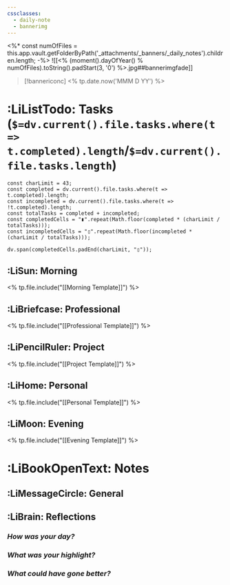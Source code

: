 ```yaml
---
cssclasses:
  - daily-note
  - bannerimg
---
```

<%*
const numOfFiles = this.app.vault.getFolderByPath('_attachments/_banners/_daily_notes').children.length;
-%>
![[<% (moment().dayOfYear() % numOfFiles).toString().padStart(3, '0') %>.jpg##bannerimgfade]]
> [!bannericonc]
> <% tp.date.now('MMM D YY') %>
# :LiListTodo: Tasks (`$=dv.current().file.tasks.where(t => t.completed).length`/`$=dv.current().file.tasks.length`)
```dataviewjs
const charLimit = 43;
const completed = dv.current().file.tasks.where(t => t.completed).length;
const incompleted = dv.current().file.tasks.where(t => !t.completed).length;
const totalTasks = completed + incompleted;
const completedCells = "▮".repeat(Math.floor(completed * (charLimit / totalTasks)));
const incompletedCells = "▯".repeat(Math.floor(incompleted * (charLimit / totalTasks)));

dv.span(completedCells.padEnd(charLimit, "▯"));
```
## :LiSun: Morning
<% tp.file.include("[[Morning Template]]") %>
## :LiBriefcase: Professional
<% tp.file.include("[[Professional Template]]") %>
## :LiPencilRuler: Project
<% tp.file.include("[[Project Template]]") %>
## :LiHome: Personal
<% tp.file.include("[[Personal Template]]") %>
## :LiMoon: Evening
<% tp.file.include("[[Evening Template]]") %>
# :LiBookOpenText: Notes
## :LiMessageCircle: General
## :LiBrain: Reflections
### *How was your day?*
### *What was your highlight?*
### *What could have gone better?*
